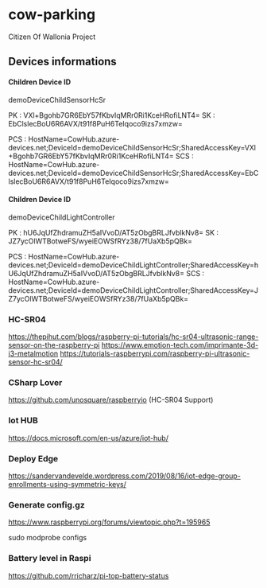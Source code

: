 # cow-parking
Citizen Of Wallonia Project

## Devices informations

#### Children Device ID
demoDeviceChildSensorHcSr

PK : VXl+Bgohb7GR6EbY57fKbvIqMRr0Ri1KceHRofiLNT4=
SK : EbClslecBoU6R6AVX/t91f8PuH6TeIqoco9izs7xmzw=

PCS : HostName=CowHub.azure-devices.net;DeviceId=demoDeviceChildSensorHcSr;SharedAccessKey=VXl+Bgohb7GR6EbY57fKbvIqMRr0Ri1KceHRofiLNT4=
SCS : HostName=CowHub.azure-devices.net;DeviceId=demoDeviceChildSensorHcSr;SharedAccessKey=EbClslecBoU6R6AVX/t91f8PuH6TeIqoco9izs7xmzw=


#### Children Device ID
demoDeviceChildLightController

PK : hU6JqUfZhdramuZH5aIVvoD/AT5zObgBRLJfvblkNv8=
SK : JZ7ycOlWTBotweFS/wyeiEOWSfRYz38/7fUaXb5pQBk=

PCS : HostName=CowHub.azure-devices.net;DeviceId=demoDeviceChildLightController;SharedAccessKey=hU6JqUfZhdramuZH5aIVvoD/AT5zObgBRLJfvblkNv8=
SCS : HostName=CowHub.azure-devices.net;DeviceId=demoDeviceChildLightController;SharedAccessKey=JZ7ycOlWTBotweFS/wyeiEOWSfRYz38/7fUaXb5pQBk=



### HC-SR04

https://thepihut.com/blogs/raspberry-pi-tutorials/hc-sr04-ultrasonic-range-sensor-on-the-raspberry-pi
https://www.emotion-tech.com/imprimante-3d-i3-metalmotion
https://tutorials-raspberrypi.com/raspberry-pi-ultrasonic-sensor-hc-sr04/

### CSharp Lover
https://github.com/unosquare/raspberryio (HC-SR04 Support)


### Iot HUB
https://docs.microsoft.com/en-us/azure/iot-hub/

### Deploy Edge
https://sandervandevelde.wordpress.com/2019/08/16/iot-edge-group-enrollments-using-symmetric-keys/


### Generate config.gz
https://www.raspberrypi.org/forums/viewtopic.php?t=195965

sudo modprobe configs


### Battery level in Raspi
https://github.com/rricharz/pi-top-battery-status
